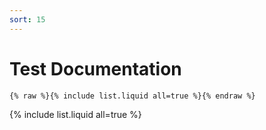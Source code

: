 ```yaml
---
sort: 15
---
```


# Test Documentation

```
{% raw %}{% include list.liquid all=true %}{% endraw %}
```

{% include list.liquid all=true %}
